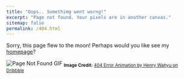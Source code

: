 ```yaml
---
title: "Oops.. Somethimg went worng!"
excerpt: "Page not found. Your pixels are in another canvas."
sitemap: false
permalink: /404.html
---
```


Sorry, this page flew to the moon!
Perhaps would you like see my [homepage](https://gtmdotme.github.io)?

<!-- Caption Credits: https://dribbble.com/shots/985070-404-error -->

<!-- ![Page Not Found GIF](https://cdn.dribbble.com/userupload/22526017/file/original-66bed19281474c1d825b5504209a036a.gif "Page not found") -->
<!-- <sub>**Image Credit:** [404 Error Animation by Mikita Melnikau on Dribbble](https://dribbble.com/shots/4144886-Pikabu-ERROR-404)</sub> -->
![Page Not Found GIF](https://cdn.dribbble.com/userupload/21655810/file/original-53876f1815628aa2e4bb9ec4d3571c51.gif "Page not found")
<sub>**Image Credit:** [404 Error Animation by Henry Wahyu on Dribbble](https://dribbble.com/shots/3304316-Animated-404-Console)</sub>


<script type="text/javascript">
  var GOOG_FIXURL_LANG = 'en';
  var GOOG_FIXURL_SITE = '{{ site.url }}'
</script>
<script type="text/javascript"
  src="//linkhelp.clients.google.com/tbproxy/lh/wm/fixurl.js">
</script>
